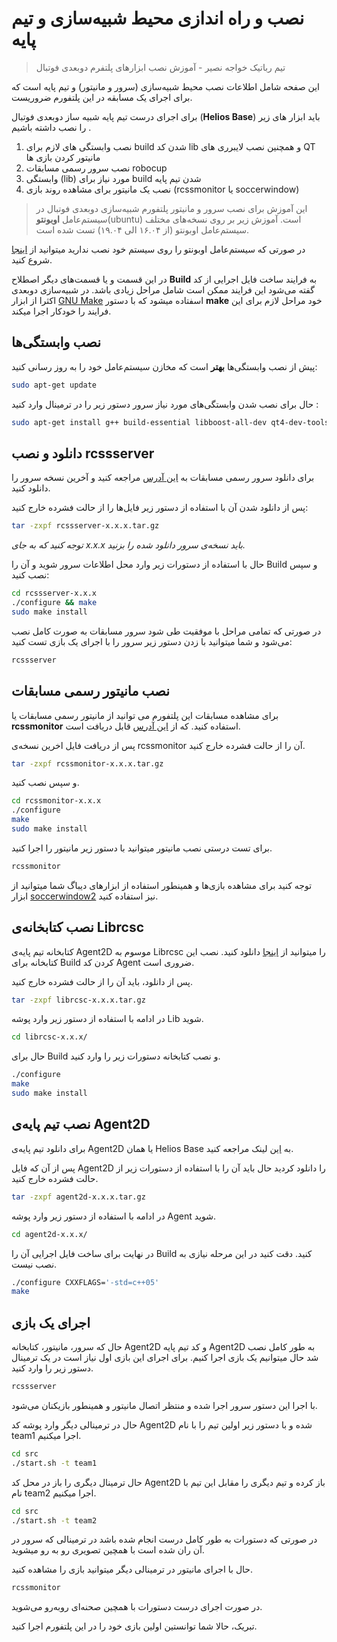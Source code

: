 # نصب و راه اندازی محیط شبیه‌سازی و تیم پایه

<div id="71789765072"><script type="text/JavaScript" src="https://www.aparat.com/embed/7Z0ha?data[rnddiv]=71789765072&data[responsive]=yes"></script></div>

> تیم رباتیک خواجه نصیر - آموزش نصب ابزارهای پلتفرم دوبعدی فوتبال

این صفحه شامل اطلاعات نصب محیط شبیه‌سازی (سرور و مانیتور) و تیم پایه است که برای اجرای یک مسابقه در این پلتفورم ضروریست.

برای اجرای درست تیم پایه شبیه ساز دوبعدی فوتبال (**Helios Base**) باید ابزار های زیر را نصب داشته باشیم . 

1.  نصب وابستگی های لازم برای build شدن کد lib و همچنین نصب لایبرری های QT مانیتور کردن بازی ها 
2. نصب سرور رسمی مسابقات robocup
3. وابستگی (lib) مورد نیاز برای build شدن تیم پایه
4. نصب یک مانیتور برای مشاهده روند بازی (rcssmonitor یا soccerwindow)



> این آموزش برای نصب سرور و مانیتور پلتفورم شبیه‌سازی دوبعدی فوتبال در سیستم‌عامل **اوبونتو**(ubuntu) است. آموزش زیر بر روی نسخه‌های مختلف سیستم‌عامل اوبونتو (از ۱۶.۰۴ الی ۱۹.۰۴) تست شده است.

<note>
در صورتی که سیستم‌عامل اوبونتو را روی سیستم خود نصب ندارید میتوانید از 
<a href="http://linux-zone.org/forums/%D8%A7%D9%86%D8%AC%D9%85%D9%86-%D9%84%DB%8C%D9%86%D9%88%DA%A9%D8%B3-linux-forum/%D8%AA%D9%88%D8%B2%DB%8C%D8%B9-%D9%87%D8%A7%DB%8C-%D9%84%DB%8C%D9%86%D9%88%DA%A9%D8%B3-linux-distributions/debian-ubuntu-mint/3870-%D8%A2%D9%85%D9%88%D8%B2%D8%B4-%D9%86%D8%B5%D8%A8-ubuntu-16-10-16-04-%D8%AF%D8%B1-%DA%A9%D9%86%D8%A7%D8%B1-%D9%88%DB%8C%D9%86%D8%AF%D9%88%D8%B2-8-10-%D8%A8%D9%87-%D8%B5%D9%88%D8%B1%D8%AA-dual-boot"> اینجا</a>
شروع کنید.
</note>



در این قسمت و یا قسمت‌های دیگر اصطلاح **Build** به فرایند ساخت فایل اجرایی از کد گفته می‌شود این فرایند ممکن است شامل مراحل زیادی باشد. در شبیه‌سازی دوبعدی اکثرا از ابزار [GNU Make](https://www.gnu.org/software/make/) اسفتاده میشود که با دستور **make** خود مراحل لازم برای این فرایند را خودکار اجرا میکند.

## نصب وابستگی‌ها 

پیش از نصب وابستگی‌ها **بهتر** است که مخازن سیستم‌عامل خود را به روز رسانی کنید:‌

```bash
sudo apt-get update
```

حال برای نصب شدن وابستگی‌های مورد نیاز سرور دستور زیر را در ترمینال وارد کنید :‌

```bash
sudo apt-get install g++ build-essential libboost-all-dev qt4-dev-tools libaudio-dev libgtk-3-dev libxt-dev bison flex
```

##   دانلود و نصب rcssserver

برای دانلود سرور رسمی مسابقات به [این آدرس](https://github.com/rcsoccersim/rcssserver/releases) مراجعه کنید و آخرین نسخه سرور را دانلود کنید. 

پس از دانلود شدن آن با استفاده از دستور زیر فایل‌ها را از حالت فشرده خارج کنید:‌

```bash
tar -zxpf rcssserver-x.x.x.tar.gz
```

*توجه کنید که به جای x.x.x باید نسخه‌ی سرور دانلود شده را بزنید.*

حال با استفاده از دستورات زیر وارد محل اطلاعات سرور شوید و آن را Build و سپس نصب کنید: 

```bash
cd rcssserver-x.x.x
./configure && make
sudo make install
```

در صورتی که تمامی مراحل با موفقیت طی شود سرور مسابقات به صورت کامل نصب می‌شود و شما میتوانید با زدن دستور زیر سرور را با اجرای یک بازی تست کنید:

```bash
rcssserver
```

## نصب مانیتور رسمی مسابقات

برای مشاهده مسابقات این پلتفورم می توانید از مانیتور رسمی مسابقات یا **rcssmonitor** استفاده کنید. که از [این آدرس](https://github.com/rcsoccersim/rcssmonitor/releases) قابل دریافت است.

پس از دریافت فایل اخرین نسخه‌ی rcssmonitor آن را از حالت فشرده خارج کنید.

```bash
tar -zxpf rcssmonitor-x.x.x.tar.gz
```

و سپس نصب کنید.

```bash
cd rcssmonitor-x.x.x
./configure 
make 
sudo make install 
```

برای تست درستی نصب مانیتور میتوانید با دستور زیر مانیتور را اجرا کنید.

```bash
rcssmonitor
```

توجه کنید برای مشاهده بازی‌ها و همینطور استفاده از ابزار‌های دیباگ شما میتوانید از ابزار [soccerwindow2](https://rcss.ir/2D/FA/tools/soccerwindow2) نیز استفاده کنید.

## نصب کتابخانه‌ی Librcsc

کتابخانه تیم پایه‌ی Agent2D موسوم به Librcsc را میتوانید از [اینجا](https://osdn.net/projects/rctools/releases/p3777) دانلود کنید. نصب این کتابخانه برای Build کردن کد Agent ضروری است. 

پس از دانلود، باید آن را از حالت فشرده خارج کنید. 

```bash
tar -zxpf librcsc-x.x.x.tar.gz
```

در ادامه با استفاده از دستور زیر وارد پوشه Lib شوید. 

```bash
cd librcsc-x.x.x/
```

حال برای Build و نصب کتابخانه دستورات زیر را وارد کنید.

```bash
./configure 
make
sudo make install
```

## نصب تیم پایه‌ی Agent2D

برای دانلود تیم پایه‌ی Agent2D یا همان Helios Base به [این](https://osdn.net/projects/rctools/releases/55186) لینک مراجعه کنید. 

پس از آن که فایل Agent2D را دانلود کردید حال باید آن را با استفاده از دستورات زیر از حالت فشرده خارج کنید.

```bash
tar -zxpf agent2d-x.x.x.tar.gz
```

در ادامه با استفاده از دستور زیر وارد پوشه Agent شوید. 

```bash
cd agent2d-x.x.x/
```

در نهایت برای ساخت فایل اجرایی آن را Build کنید. دقت کنید در این مرحله نیازی به نصب نیست.

```bash
./configure CXXFLAGS='-std=c++05'
make
```

## اجرای یک بازی

حال که سرور، مانیتور، کتابخانه Agent2D و کد تیم پایه Agent2D به طور کامل نصب شد حال میتوانیم یک بازی اجرا کنیم. برای اجرای این بازی اول نیاز است در یک ترمینال دستور زیر را وارد کنید.

```bash
rcssserver
```

با اجرا این دستور سرور اجرا شده و منتظر اتصال مانیتور و همینطور بازیکنان می‌شود.

حال در ترمینالی دیگر وارد پوشه کد Agent2D شده و با دستور زیر اولین تیم را با نام team1 اجرا میکنیم.

```bash
cd src
./start.sh -t team1
```

حال ترمینال دیگری را باز در محل کد Agent2D باز کرده و تیم دیگری را مقابل این تیم با نام team2 اجرا میکنیم.

```bash
cd src
./start.sh -t team2
```

در صورتی که دستورات به طور کامل درست انجام شده باشد در ترمینالی که سرور در آن ران شده است با همچین تصویری رو به رو میشوید.

<ImageZoom 
  src="/docs/2D/FA/img/doc/basic/rcssserver_run_a_game.jpg" 
  :border="false" 
  width="auto"
/>

حال با اجرای مانیتور در ترمینالی دیگر میتوانید بازی را مشاهده کنید.

```bash
rcssmonitor
```

در صورت اجرای درست دستورات با همچین صحنه‌ای روبه‌رو می‌شوید.



<ImageZoom 
  src="/docs/2D/FA/img/doc/basic/rcssmonitor_run_a_game.jpg" 
  :border="false" 
  width="auto"
/>



تبریک، حالا شما توانستین اولین بازی خود را در این پلتفورم اجرا کنید.